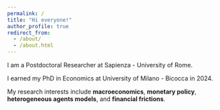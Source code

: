 ```yaml
---
permalink: /
title: "Hi everyone!"
author_profile: true
redirect_from: 
  - /about/
  - /about.html
---
```


  I am a Postdoctoral Researcher at Sapienza - University of Rome. 

I earned my PhD in Economics at University of Milano - Bicocca in 2024. 

My research interests include **macroeconomics**, **monetary policy**, **heterogeneous agents models**, and **financial frictions**.